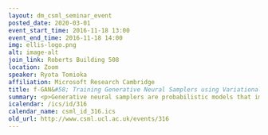 ```yaml
---
layout: dm_csml_seminar_event
posted_date: 2020-03-01
event_start_time: 2016-11-18 13:00
event_end_time: 2016-11-18 14:00
img: ellis-logo.png
alt: image-alt
join_link: Roberts Building 508
location: Zoom
speaker: Ryota Tomioka
affiliation: Microsoft Research Cambridge
title: f-GAN&#58; Training Generative Neural Samplers using Variational Divergence Minimization
summary: <p>Generative neural samplers are probabilistic models that implement sampling using feedforward neural networks&#58; they take a random input vector and produce a sample from a probability distribution defined by the network weights. These models are expressive and allow efficient computation of samples and derivatives, but cannot be used for computing likelihoods or for marginalization. The generative-adversarial training method allows to train such models through the use of an auxiliary discriminative neural network. We show that the generative-adversarial approach is a special case of an existing more general variational divergence estimation approach. We show that any f-divergence can be used for training generative neural samplers. We discuss the benefits of various choices of divergence functions on training complexity and the quality of the obtained generative models. </p>
icalendar: /ics/id/316
calendar_name: csml_id_316.ics
old_url: http://www.csml.ucl.ac.uk/events/316
---
```

